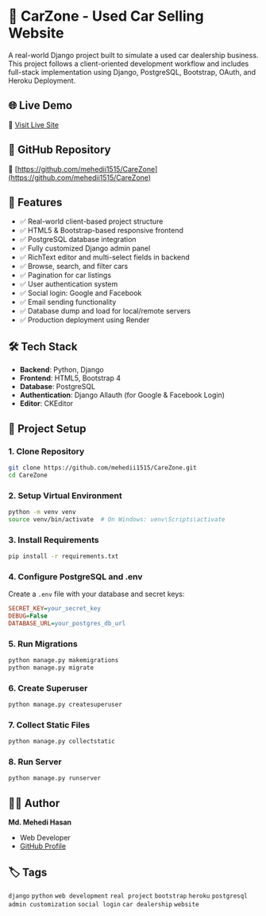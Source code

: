 # 🚗 CarZone - Used Car Selling Website

A real-world Django project built to simulate a used car dealership business. This project follows a client-oriented development workflow and includes full-stack implementation using Django, PostgreSQL, Bootstrap, OAuth, and Heroku Deployment.

## 🌐 Live Demo

🔗 [Visit Live Site](https://carzone-00ph.onrender.com/)

## 📎 GitHub Repository

🔗 [https://github.com/mehedii1515/CareZone](https://github.com/mehedii1515/CareZone)

## 📌 Features

- ✅ Real-world client-based project structure
- ✅ HTML5 & Bootstrap-based responsive frontend
- ✅ PostgreSQL database integration
- ✅ Fully customized Django admin panel
- ✅ RichText editor and multi-select fields in backend
- ✅ Browse, search, and filter cars
- ✅ Pagination for car listings
- ✅ User authentication system
- ✅ Social login: Google and Facebook
- ✅ Email sending functionality
- ✅ Database dump and load for local/remote servers
- ✅ Production deployment using Render

## 🛠️ Tech Stack

- **Backend**: Python, Django
- **Frontend**: HTML5, Bootstrap 4
- **Database**: PostgreSQL
- **Authentication**: Django Allauth (for Google & Facebook Login)
- **Editor**: CKEditor

## 📂 Project Setup

### 1. Clone Repository

```bash
git clone https://github.com/mehedii1515/CareZone.git
cd CareZone
```

### 2. Setup Virtual Environment

```bash
python -m venv venv
source venv/bin/activate  # On Windows: venv\Scripts\activate
```

### 3. Install Requirements

```bash
pip install -r requirements.txt
```

### 4. Configure PostgreSQL and .env

Create a `.env` file with your database and secret keys:

```ini
SECRET_KEY=your_secret_key
DEBUG=False
DATABASE_URL=your_postgres_db_url
```

### 5. Run Migrations

```bash
python manage.py makemigrations
python manage.py migrate
```

### 6. Create Superuser

```bash
python manage.py createsuperuser
```

### 7. Collect Static Files

```bash
python manage.py collectstatic
```

### 8. Run Server

```bash
python manage.py runserver
```





## 👨‍💻 Author

**Md. Mehedi Hasan**
- Web Developer
- [GitHub Profile](https://github.com/mehedii1515)

## 🏷️ Tags

`django` `python` `web development` `real project` `bootstrap` `heroku` `postgresql` `admin customization` `social login` `car dealership` `website`
